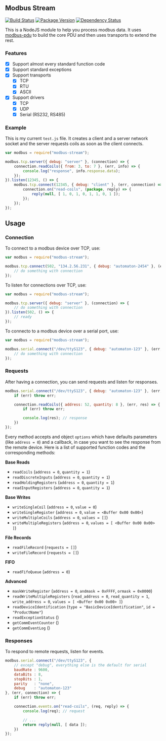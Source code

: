 ## Modbus Stream

[![Build Status](https://secure.travis-ci.org/node-modbus/stream.png?branch=master)](http://travis-ci.org/node-modbus/stream)
[![Package Version](https://badge.fury.io/js/modbus-stream.svg)](https://npmjs.org/package/modbus-stream)
[![Dependency Status](https://gemnasium.com/badges/github.com/node-modbus/stream.svg)](https://gemnasium.com/github.com/node-modbus/stream)


This is a NodeJS module to help you process modbus data. It uses [modbus-pdu](https://github.com/node-modbus/pdu) to build the core PDU and then uses transports to extend the rest.

### Features

- [x] Support almost every standard function code
- [x] Support standard exceptions
- [x] Support transports
    - [x] TCP
    - [x] RTU
    - [x] ASCII
- [x] Support drivers
    - [x] TCP
    - [x] UDP
    - [x] Serial (RS232, RS485)

### Example

This is my current `test.js` file. It creates a client and a server network socket and the server requests coils as soon as the client connects.

```js
var modbus = require("modbus-stream");

modbus.tcp.server({ debug: "server" }, (connection) => {
    connection.readCoils({ from: 3, to: 7 }, (err, info) => {
        console.log("response", info.response.data);
    });
}).listen(12345, () => {
    modbus.tcp.connect(12345, { debug: "client" }, (err, connection) => {
        connection.on("read-coils", (package, reply) => {
            reply(null, [ 1, 0, 1, 0, 1, 1, 0, 1 ]);
        });
    });
});
```

## Usage

### Connection

To connect to a modbus device over TCP, use:

```js
var modbus = require("modbus-stream");

modbus.tcp.connect(502, "134.2.56.231", { debug: "automaton-2454" }, (err, connection) => {
    // do something with connection
});
```

To listen for connections over TCP, use:

```js
var modbus = require("modbus-stream");

modbus.tcp.server({ debug: "server" }, (connection) => {
    // do something with connection
}).listen(502, () => {
    // ready
});
```

To connecto to a modbus device over a serial port, use:

```js
var modbus = require("modbus-stream");

modbus.serial.connect("/dev/ttyS123", { debug: "automaton-123" }, (err, connection) => {
    // do something with connection
});
```

### Requests

After having a connection, you can send requests and listen for responses.

```js
modbus.serial.connect("/dev/ttyS123", { debug: "automaton-123" }, (err, connection) => {
    if (err) throw err;

    connection.readCoils({ address: 52, quantity: 8 }, (err, res) => {
        if (err) throw err;

        console.log(res); // response
    })
});
```

Every method accepts and object `options` which have defaults parameters (like `address = 0`) and a callback, in case you want to see the response from the remote device. Here is a list of supported function codes and the corresponding methods:

**Base Reads**

- `readCoils` (`address = 0`, `quantity = 1`)
- `readDiscreteInputs` (`address = 0`, `quantity = 1`)
- `readHoldingRegisters` (`address = 0`, `quantity = 1`)
- `readInputRegisters` (`address = 0`, `quantity = 1`)

**Base Writes**

- `writeSingleCoil` (`address = 0`, `value = 0`)
- `writeSingleRegister` (`address = 0`, `value = <Buffer 0x00 0x00>`)
- `writeMultipleCoils` (`address = 0`, `values = []`)
- `writeMultipleRegisters` (`address = 0`, `values = [ <Buffer 0x00 0x00> ]`)

**File Records**

- `readFileRecord` (`requests = []`)
- `writeFileRecord` (`requests = []`)

**FIFO**

- `readFifoQueue` (`address = 0`)

**Advanced**

- `maskWriteRegister` (`address = 0`, `andmask = 0xFFFF`, `ormask = 0x0000`)
- `readWriteMultipleRegisters` (`read_address = 0`, `read_quantity = 1`, `write_address = 0`, `values = [ <Buffer 0x00 0x00> ]`)
- `readDeviceIdentification` (`type = "BasicDeviceIdentification"`, `id = "ProductName"`)
- `readExceptionStatus` ()
- `getCommEventCounter` ()
- `getCommEventLog` ()

### Responses

To respond to remote requests, listen for events.

```js
modbus.serial.connect("/dev/ttyS123", {
    // except "debug", everything else is the default for serial
    baudRate : 9600,
    dataBits : 8,
    stopBits : 1,
    parity   : "none",
    debug    : "automaton-123"
}, (err, connection) => {
    if (err) throw err;

    connection.events.on("read-coils", (req, reply) => {
        console.log(req); // request

        // ...
        return reply(null, [ data ]);
    })
});
```
